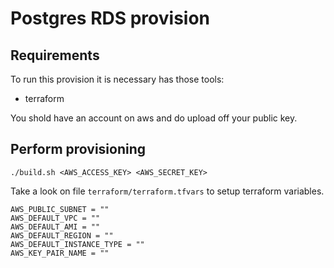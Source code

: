 # Postgres RDS provision

## Requirements
To run this provision it is necessary has those tools:
- terraform

You shold have an account on aws and do upload off your public key.

## Perform provisioning
```
./build.sh <AWS_ACCESS_KEY> <AWS_SECRET_KEY>
```

Take a look on file `terraform/terraform.tfvars` to setup terraform variables.
```
AWS_PUBLIC_SUBNET = ""
AWS_DEFAULT_VPC = ""
AWS_DEFAULT_AMI = ""
AWS_DEFAULT_REGION = ""
AWS_DEFAULT_INSTANCE_TYPE = ""
AWS_KEY_PAIR_NAME = ""
```
